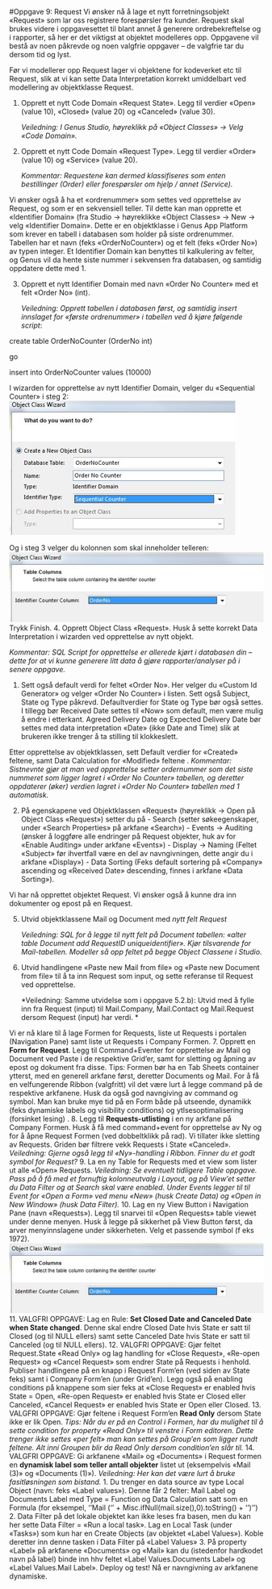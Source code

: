 #Oppgave 9: Request
Vi ønsker nå å lage et nytt forretningsobjekt «Request» som lar oss registrere forespørsler fra kunder. Request skal brukes videre i oppgavesettet til blant annet å generere ordrebekreftelse og i rapporter, så her er det viktigst at objektet modelleres opp. Oppgavene vil bestå av noen påkrevde og noen valgfrie oppgaver – de valgfrie tar du dersom tid og lyst.

Før vi modellerer opp Request lager vi objektene for kodeverket etc til Request, slik at vi kan sette Data Interpretation korrekt umiddelbart ved modellering av objektklasse Request.
1. Opprett et nytt Code Domain «Request State». Legg til verdier «Open» (value 10), «Closed» (value 20) og «Canceled» (value 30).

   *Veiledning: I Genus Studio, høyreklikk på «Object Classes» -> Velg «Code Domain».*
2. Opprett et nytt Code Domain «Request Type». Legg til verdier «Order» (value 10) og «Service» (value 20).

   *Kommentar: Requestene kan dermed klassifiseres som enten bestillinger (Order) eller forespørsler om hjelp / annet (Service).*

Vi ønsker også å ha et «ordrenummer» som settes ved opprettelse av Request, og som er en sekvensiell teller. Til dette kan man opprette et «Identifier Domain» (fra Studio -> høyreklikke «Object Classes» -> New -> velg «Identifier Domain». Dette er en objektklasse i Genus App Platform som krever en tabell i databasen som holder på siste ordrenummer. Tabellen har et navn (feks «OrderNoCounter») og et felt (feks «Order No») av typen integer. Et Identifier Domain kan benyttes til kalkulering av felter, og Genus vil da hente siste nummer i sekvensen fra databasen, og samtidig oppdatere dette med 1.

3. Opprett et nytt Identifier Domain med navn «Order No Counter» med et felt «Order No» (int).
  
   *Veiledning: Opprett tabellen i databasen først, og samtidig insert innslaget for «første ordrenummer» i tabellen ved å kjøre følgende script*:

  create table OrderNoCounter (OrderNo int)

  go

  insert into OrderNoCounter values (10000)
  
  I wizarden for opprettelse av nytt Identifier Domain, velger du «Sequential Counter» i steg 2:
  ![oppg9fig1.JPG](media/oppg9fig1.JPG)
 
  Og i steg 3 velger du kolonnen som skal inneholder telleren:
  ![oppg9fig2.JPG](media/oppg9fig2.JPG)
  Trykk Finish.
4. Opprett Object Class «Request». Husk å sette korrekt Data Interpretation i wizarden ved opprettelse av nytt objekt.

   *Kommentar: SQL Script for opprettelse er allerede kjørt i databasen din – dette for at vi kunne generere litt data å gjøre rapporter/analyser på i senere oppgave.*
   1. Sett også default verdi for feltet «Order No». Her velger du «Custom Id Generator» og velger «Order No Counter» i listen. Sett også Subject, State og Type påkrevd. Defaultverdier for State og Type bør også settes. I tillegg bør Received Date settes til «Now» som default, men være mulig å endre i etterkant. Agreed Delivery Date og Expected Delivery Date bør settes med data interpretation «Date» (ikke Date and Time) slik at brukeren ikke trenger å ta stilling til klokkeslett.
   
   Etter opprettelse av objektklassen, sett Default verdier for «Created» feltene, samt Data Calculation for «Modified» feltene . 
   *Kommentar: Sistnevnte gjør at man ved opprettelse setter ordernummer som det siste nummeret som ligger lagret i «Order No Counter» tabellen, og deretter oppdaterer (øker) verdien lagret i «Order No Counter» tabellen med 1 automatisk.*
   
   2. På egenskapene ved Objektklassen «Request» (høyreklikk -> Open på Object Class «Request») setter du på 
    - Search (setter søkeegenskaper, under «Search Properties» på arkfane «Search») 
    -	Events -> Auditing (ønsker å loggføre alle endringer på Request objekter, huk av for «Enable Auditing» under arkfane «Events») 
    -	Display -> Naming (Feltet «Subject» før ihvertfall være en del av navngivningen, dette angir du i arkfane «Display»)
    -	Data Sorting (Feks default sortering på «Company» ascending og «Received Date» descending, finnes i arkfane «Data Sorting»).
  
Vi har nå opprettet objektet Request. Vi ønsker også å kunne dra inn dokumenter og epost på en Request.

5. Utvid objektklassene Mail og Document med *nytt felt Request*

   *Veiledning: SQL for å legge til nytt felt på Document tabellen: «alter table Document add RequestID uniqueidentifier». Kjør tilsvarende for Mail-tabellen. Modeller så opp feltet på begge Object Classene i Studio.*
6. Utvid handlingene «Paste new Mail from file» og «Paste new Document from file» til å ta inn Request som input, og sette referanse til Request ved opprettelse.

   *Veiledning: Samme utvidelse som i oppgave 5.2.b): Utvid med å fylle inn fra Request (input) til Mail.Company, Mail.Contact og Mail.Request dersom Request (input) har verdi. *

Vi er nå klare til å lage Formen for Requests, liste ut Requests i portalen (Navigation Pane) samt liste ut Requests i Company Formen.
7. Opprett en **Form for Request**. Legg til Command+Eventer for opprettelse av Mail og Document ved Paste i de respektive Grid’er, samt for sletting og åpning av epost og dokument fra disse.
   Tips: Formen bør ha en Tab Sheets container ytterst, med en generell arkfane først, deretter Documents og Mail. For å få en velfungerende Ribbon (valgfritt) vil det være lurt å legge command på de respektive arkfanene. Husk da også god navngiving av command og symbol.
   Man kan bruke mye tid på en Form både på utseende, dynamikk (feks dynamiske labels og visibility conditions) og ytlsesoptimalisering (forsinket lesing) . 
8. Legg til **Requests-utlisting** i en ny arkfane på Company Formen. Husk å få med command+event for opprettelse av Ny og for å åpne Request Formen (ved dobbeltklikk på rad). Vi tillater ikke sletting av Requests. Griden bør filtrere vekk Requests i State «Canceled».
  *Veiledning: Gjerne også legg til «Ny»-handling i Ribbon. Finner du et godt symbol for Request?*
9. La en ny Table for Requests med et view som lister ut alle «Open» Requests.
   *Veiledning: Se eventuelt tidligere Table oppgave. Pass på å få med et fornuftig kolonneutvalg i Layout, og på View’et setter du Data Filter og at Search skal være enabled. Under Events legger til til Event for «Open a Form» ved menu «New» (husk Create Data) og «Open in New Window» (husk Data Filter).*
10. Lag en ny View Button i Navigation Pane (navn «Requests»). Legg til snarvei til «Open Requests» table viewet under denne menyen. Husk å legge på sikkerhet på View Button først, da arver menyinnslagene under sikkerheten. Velg et passende symbol (f eks 1972).
  ![oppg9fig3.JPG](media/oppg9fig2.JPG)
11. VALGFRI OPPGAVE: Lag en Rule: **Set Closed Date and Canceled Date when State changed**. Denne skal endre Closed Date hvis State er satt til Closed (og til NULL ellers) samt sette Canceled Date hvis State er satt til Canceled (og til NULL ellers).
12. VALGFRI OPPGAVE: Gjør feltet Request.State «Read Only» og lag handling for «Close Request», «Re-open Request» og «Cancel Request» som endrer State på Requests i henhold. Publiser handlingene på en knapp i Request Form’en (ved siden av State feks) samt i Company Form’en (under Grid’en). Legg også på enabling conditions på knappene som sier feks at «Close Request» er enabled hvis State = Open, «Re-open Request» er enabled hvis State er Closed eller Canceled, «Cancel Request» er enabled hvis State er Open eller Closed.
13. VALGFRI OPPGAVE: Gjør feltene i Request Form’en **Read Only** dersom State ikke er lik Open.
    *Tips: Når du er på en Control i Formen, har du mulighet til å sette condition for property «Read Only» til venstre i Form editoren. Dette trenger ikke settes «per felt» man kan settes på Group’en som ligger rundt feltene. Alt inni Groupen blir da Read Only dersom condition’en slår til.*
14. VALGFRI OPPGAVE: Gi arkfanene «Mail» og «Documents» i Request formen en **dynamisk label som teller antall objekter** listet ut (eksempelvis «Mail (3)» og «Documents (1)»).
    *Veiledning:  Her kan det være lurt å bruke fasitløsningen som bistand.*
    1. Du trenger en data source av type Local Object (navn: feks «Label values»). Denne får 2 felter: Mail Label og Documents Label med Type = Function og Data Calculation satt som en Formula (for eksempel, ‘’Mail  (‘’ + Misc.ifNull(mail.size(),0).toString() + ‘’)’’)
    2. Data Filter på det lokale objektet kan ikke leses fra basen, men du kan her sette Data Filter = «Run a local task». Lag en Local Task (under «Tasks») som kun har en Create Objects (av objektet «Label Values»). Koble deretter inn denne tasken i Data Filter på «Label Values»
    3. På property «Label» på arkfanene «Documents» og «Mail» kan du (istedenfor hardkodet navn på label) binde inn hhv feltet «Label Values.Documents Label» og «Label Values.Mail Label». 
Deploy og test! Nå er navngivning av arkfanene dynamiske.
